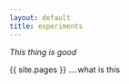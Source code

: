 ```yaml
---
layout: default
title: experiments
---
```

_This thing is good_

{{ site.pages }}  ....what is this
